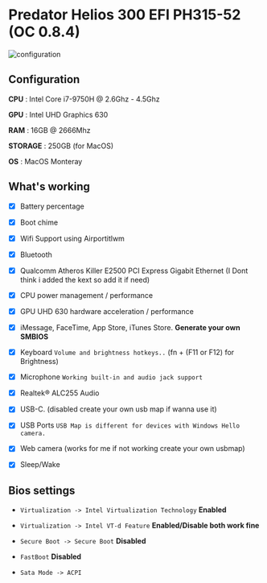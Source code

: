# Predator Helios 300 EFI PH315-52 (OC 0.8.4)
![configuration](https://i.ibb.co/tM19Csy/Screen-Shot-2022-09-13-at-10-11-24-PM.png)

## Configuration
**CPU** : Intel Core i7-9750H @ 2.6Ghz - 4.5Ghz

**GPU** : Intel UHD Graphics 630 

**RAM** : 16GB @ 2666Mhz

**STORAGE** : 250GB (for MacOS)

**OS** : MacOS Monteray 

## What's working

- [x] Battery percentage

- [x] Boot chime

- [x] Wifi Support using Airportitlwm

- [x] Bluetooth

- [x] Qualcomm Atheros Killer E2500 PCI Express Gigabit Ethernet  (I Dont think i added the kext so add it if need)

- [x] CPU power management / performance 

- [x] GPU UHD 630 hardware acceleration / performance 

- [x] iMessage, FaceTime, App Store, iTunes Store. **Generate your own SMBIOS**

- [x] Keyboard `Volume and brightness hotkeys..` (fn + (F11 or F12) for Brightness)

- [x] Microphone `Working built-in and audio jack support`

- [x] Realtek® ALC255 Audio

- [x] USB-C. (disabled create your own usb map if wanna use it)

- [x] USB Ports `USB Map is different for devices with Windows Hello camera.`

- [x] Web camera (works for me if not working create your own usbmap)

- [x] Sleep/Wake 

## Bios settings

- `Virtualization -> Intel Virtualization Technology` **Enabled**

- `Virtualization -> Intel VT-d Feature` **Enabled/Disable both work fine**

- `Secure Boot -> Secure Boot` **Disabled**

- `FastBoot` **Disabled**

- `Sata Mode -> ACPI`

